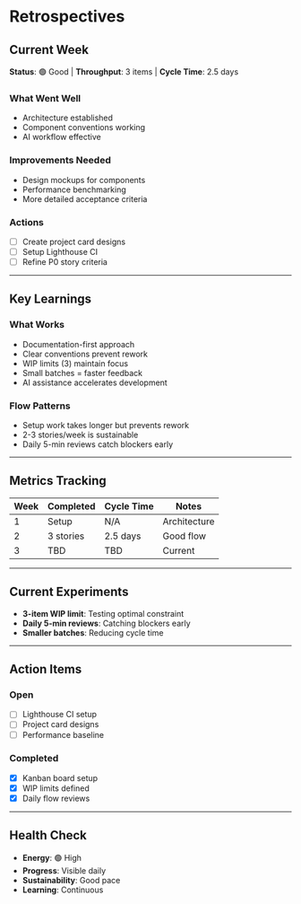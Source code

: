 # Retrospectives

## Current Week
**Status**: 🟢 Good | **Throughput**: 3 items | **Cycle Time**: 2.5 days

### What Went Well
- Architecture established
- Component conventions working
- AI workflow effective

### Improvements Needed
- Design mockups for components
- Performance benchmarking
- More detailed acceptance criteria

### Actions
- [ ] Create project card designs
- [ ] Setup Lighthouse CI
- [ ] Refine P0 story criteria

---

## Key Learnings

### What Works
- Documentation-first approach
- Clear conventions prevent rework
- WIP limits (3) maintain focus
- Small batches = faster feedback
- AI assistance accelerates development

### Flow Patterns
- Setup work takes longer but prevents rework
- 2-3 stories/week is sustainable
- Daily 5-min reviews catch blockers early

---

## Metrics Tracking

| Week | Completed | Cycle Time | Notes |
|------|-----------|------------|--------|
| 1 | Setup | N/A | Architecture |
| 2 | 3 stories | 2.5 days | Good flow |
| 3 | TBD | TBD | Current |

---

## Current Experiments
- **3-item WIP limit**: Testing optimal constraint
- **Daily 5-min reviews**: Catching blockers early
- **Smaller batches**: Reducing cycle time

---

## Action Items

### Open
- [ ] Lighthouse CI setup
- [ ] Project card designs
- [ ] Performance baseline

### Completed
- [x] Kanban board setup
- [x] WIP limits defined
- [x] Daily flow reviews

---

## Health Check
- **Energy**: 🟢 High
- **Progress**: Visible daily
- **Sustainability**: Good pace
- **Learning**: Continuous
